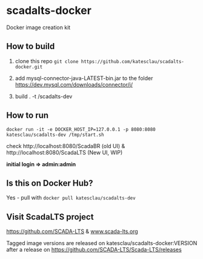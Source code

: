 # scadalts-docker #
Docker image creation kit

## How to build ##
1. clone this repo
  `git clone https://github.com/katesclau/scadalts-docker.git`

1. add mysql-connector-java-LATEST-bin.jar to the folder
  https://dev.mysql.com/downloads/connector/j/

1. build . -t <USER>/scadalts-dev

## How to run ##
`docker run -it -e DOCKER_HOST_IP=127.0.0.1 -p 8080:8080 katesclau/scadalts-dev /tmp/start.sh`

check http://localhost:8080/ScadaBR (old UI) & http://localhost:8080/ScadaLTS (New UI, WIP)

__initial login => admin:admin__

## Is this on Docker Hub? ##
Yes - pull with
`docker pull katesclau/scadalts-dev`

## Visit ScadaLTS project ##
https://github.com/SCADA-LTS & www.scada-lts.org

Tagged image versions are released on katesclau/scadalts-docker:VERSION after a release on
https://github.com/SCADA-LTS/Scada-LTS/releases
